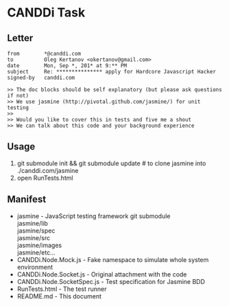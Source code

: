 CANDDi Task
===========

Letter
------
    from        *@canddi.com
    to          Oleg Kertanov <okertanov@gmail.com>
    date        Mon, Sep *, 201* at 9:** PM
    subject     Re: *************** apply for Hardcore Javascript Hacker
    signed-by   canddi.com

    >> The doc blocks should be self explanatory (but please ask questions if not)
    >> We use jasmine (http://pivotal.github.com/jasmine/) for unit testing
    >>
    >> Would you like to cover this in tests and five me a shout
    >> We can talk about this code and your background experience


Usage
-----

1. git submodule init && git submodule update # to clone jasmine into ./canddi.com/jasmine  
2. open RunTests.html  

Manifest
--------
* jasmine - JavaScript testing framework git submodule  
   jasmine/lib  
   jasmine/spec  
   jasmine/src  
   jasmine/images  
   jasmine/etc...  
* CANDDi.Node.Mock.js - Fake namespace to simulate whole system environment  
* CANDDi.Node.Socket.js - Original attachment with the code  
* CANDDi.Node.SocketSpec.js - Test specification for Jasmine BDD  
* RunTests.html - The test runner  
* README.md - This document  

